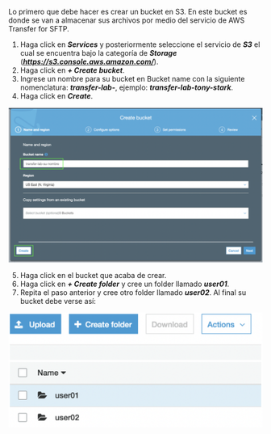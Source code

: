 Lo primero que debe hacer es crear un bucket en S3. En este bucket es donde se van a almacenar sus archivos por medio del servicio de AWS Transfer for SFTP.

1. Haga click en **_Services_** y posteriormente seleccione el servicio de **_S3_** el cual se encuentra bajo la categoría de **_Storage_** (**_https://s3.console.aws.amazon.com/_**).
2. Haga click en **_+ Create bucket_**.
3. Ingrese un nombre para su bucket en Bucket name con la siguiente nomenclatura: **_transfer-lab-<su-nombre>_**, ejemplo: **_transfer-lab-tony-stark_**.
4. Haga click en **_Create_**.

![Create S3 bucket](images/createbucket.png)

5. Haga click en el bucket que acaba de crear.
6. Haga click en **_+ Create folder_** y cree un folder llamado **_user01_**.
7. Repita el paso anterior y cree otro folder llamado **_user02_**. Al final su bucket debe verse así:

![Folders](images/folders.png)
